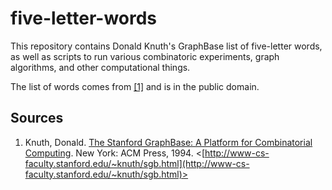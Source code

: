 # five-letter-words

This repository contains Donald Knuth's GraphBase list of five-letter words,
as well as scripts to run various combinatoric experiments, 
graph algorithms, and other computational things.

The list of words comes from [[1]](http://www-cs-faculty.stanford.edu/~knuth/sgb.html) and is in the public domain.

## Sources

1. Knuth, Donald. <u>The Stanford GraphBase: A Platform for Combinatorial Computing</u>. New York: ACM Press, 1994. 
<[http://www-cs-faculty.stanford.edu/~knuth/sgb.html](http://www-cs-faculty.stanford.edu/~knuth/sgb.html)>



